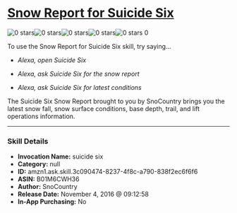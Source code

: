 # [Snow Report for Suicide Six](http://alexa.amazon.com/#skills/amzn1.ask.skill.3c090474-8237-4f8c-a790-838f2ec6f6f6)
![0 stars](../../images/ic_star_border_black_18dp_1x.png)![0 stars](../../images/ic_star_border_black_18dp_1x.png)![0 stars](../../images/ic_star_border_black_18dp_1x.png)![0 stars](../../images/ic_star_border_black_18dp_1x.png)![0 stars](../../images/ic_star_border_black_18dp_1x.png) 0

To use the Snow Report for Suicide Six skill, try saying...

* *Alexa, open Suicide Six*

* *Alexa, ask Suicide Six for the snow report*

* *Alexa, ask Suicide Six for latest conditions*

The Suicide Six Snow Report brought to you by SnoCountry brings you the latest snow fall, snow surface conditions,  base depth, trail, and lift operations information.

***

### Skill Details

* **Invocation Name:** suicide six
* **Category:** null
* **ID:** amzn1.ask.skill.3c090474-8237-4f8c-a790-838f2ec6f6f6
* **ASIN:** B01M6CWH36
* **Author:** SnoCountry
* **Release Date:** November 4, 2016 @ 09:12:58
* **In-App Purchasing:** No

